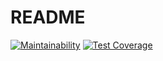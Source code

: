 # README

[![Maintainability](https://api.codeclimate.com/v1/badges/92e0f2783d75b16bd0b7/maintainability)](https://codeclimate.com/github/S1azZy/airdnd/maintainability)
[![Test Coverage](https://api.codeclimate.com/v1/badges/92e0f2783d75b16bd0b7/test_coverage)](https://codeclimate.com/github/S1azZy/airdnd/test_coverage)
